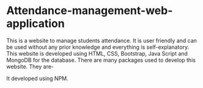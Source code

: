 # Attendance-management-web-application
This is a website to manage students attendance. It is user friendly and can be used without any prior knowledge and everything is self-explanatory.
This website is developed using HTML, CSS, Bootstrap, Java Script and MongoDB for the database.
There are many packages used to develop this website. They are-

It developed using NPM.
